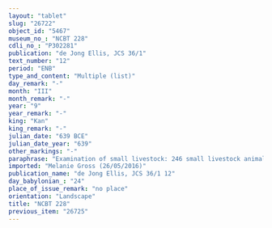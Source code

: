 ```yaml
---
layout: "tablet"
slug: "26722"
object_id: "5467"
museum_no_: "NCBT 228"
cdli_no_: "P302281"
publication: "de Jong Ellis, JCS 36/1"
text_number: "12"
period: "ENB"
type_and_content: "Multiple (list)"
day_remark: "-"
month: "III"
month_remark: "-"
year: "9"
year_remark: "-"
king: "Kan"
king_remark: "-"
julian_date: "639 BCE"
julian_date_year: "639"
other_markings: "-"
paraphrase: "Examination of small livestock: 246 small livestock animals, under the responsibility of the shepherd Marduk/Nab&ucirc;-u&scaron;ēzib, are counted.<br /> &nbsp;"
imported: "Melanie Gross (26/05/2016)"
publication_name: "de Jong Ellis, JCS 36/1 12"
day_babylonian_: "24"
place_of_issue_remark: "no place"
orientation: "Landscape"
title: "NCBT 228"
previous_item: "26725"
---
```

